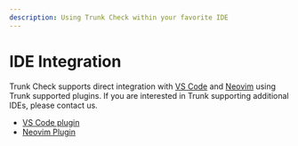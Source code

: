 ```yaml
---
description: Using Trunk Check within your favorite IDE
---
```


# IDE Integration

Trunk Check supports direct integration with [VS Code](./vs-code.md) and [Neovim](./vs-code.md) using Trunk supported plugins. If you are interested in Trunk supporting additional IDEs, please contact us.

- [VS Code plugin](./vs-code.md)
- [Neovim Plugin](./neovim-plugin.md)
